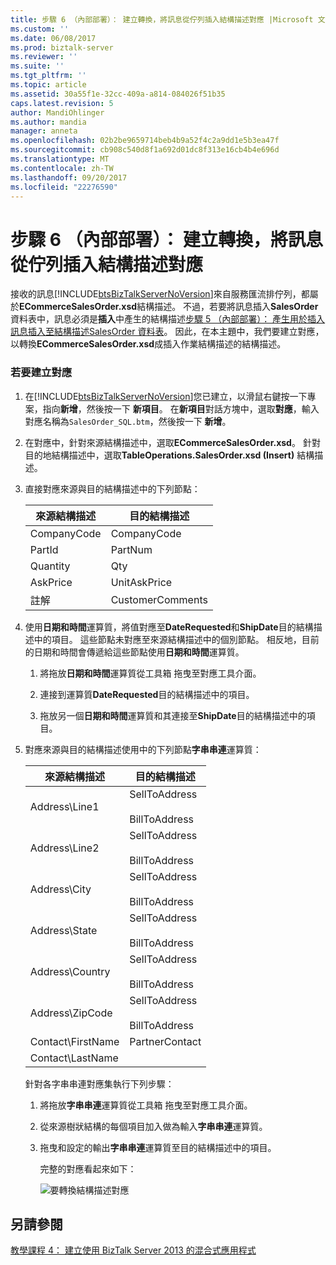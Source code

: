 ```yaml
---
title: 步驟 6 （內部部署）： 建立轉換，將訊息從佇列插入結構描述對應 |Microsoft 文件
ms.custom: ''
ms.date: 06/08/2017
ms.prod: biztalk-server
ms.reviewer: ''
ms.suite: ''
ms.tgt_pltfrm: ''
ms.topic: article
ms.assetid: 30a55f1e-32cc-409a-a814-084026f51b35
caps.latest.revision: 5
author: MandiOhlinger
ms.author: mandia
manager: anneta
ms.openlocfilehash: 02b2be9659714beb4b9a52f4c2a9dd1e5b3ea47f
ms.sourcegitcommit: cb908c540d8f1a692d01dc8f313e16cb4b4e696d
ms.translationtype: MT
ms.contentlocale: zh-TW
ms.lasthandoff: 09/20/2017
ms.locfileid: "22276590"
---
```

# <a name="step-6-on-premises-create-a-transform-to-map-the-message-from-the-queue-to-the-insert-schema"></a>步驟 6 （內部部署）： 建立轉換，將訊息從佇列插入結構描述對應
接收的訊息[!INCLUDE[btsBizTalkServerNoVersion](../includes/btsbiztalkservernoversion-md.md)]來自服務匯流排佇列，都屬於**ECommerceSalesOrder.xsd**結構描述。 不過，若要將訊息插入**SalesOrder**資料表中，訊息必須是**插入**中產生的結構描述[步驟 5 （內部部署）： 產生用於插入訊息插入至結構描述SalesOrder 資料表](../core/step-5-generate-the-schema-for-inserting-a-message-into-salesorder-table.md)。 因此，在本主題中，我們要建立對應，以轉換**ECommerceSalesOrder.xsd**成插入作業結構描述的結構描述。  
  
### <a name="to-create-a-map"></a>若要建立對應  
  
1.  在[!INCLUDE[btsBizTalkServerNoVersion](../includes/btsbiztalkservernoversion-md.md)]您已建立，以滑鼠右鍵按一下專案，指向**新增**，然後按一下 **新項目**。 在**新項目**對話方塊中，選取**對應**，輸入對應名稱為`SalesOrder_SQL.btm`，然後按一下 **新增**。  
  
2.  在對應中，針對來源結構描述中，選取**ECommerceSalesOrder.xsd**。 針對目的地結構描述中，選取**TableOperations.SalesOrder.xsd (Insert)** 結構描述。  
  
3.  直接對應來源與目的結構描述中的下列節點：  
  
    |來源結構描述|目的結構描述|  
    |-------------------|------------------------|  
    |CompanyCode|CompanyCode|  
    |PartId|PartNum|  
    |Quantity|Qty|  
    |AskPrice|UnitAskPrice|  
    |註解|CustomerComments|  
  
4.  使用**日期和時間**運算質，將值對應至**DateRequested**和**ShipDate**目的結構描述中的項目。 這些節點未對應至來源結構描述中的個別節點。 相反地，目前的日期和時間會傳遞給這些節點使用**日期和時間**運算質。  
  
    1.  將拖放**日期和時間**運算質從工具箱 拖曳至對應工具介面。  
  
    2.  連接到運算質**DateRequested**目的結構描述中的項目。  
  
    3.  拖放另一個**日期和時間**運算質和其連接至**ShipDate**目的結構描述中的項目。  
  
5.  對應來源與目的結構描述使用中的下列節點**字串串連**運算質：  
  
    |來源結構描述|目的結構描述|  
    |-------------------|------------------------|  
    |Address\Line1|SellToAddress<br /><br /> BillToAddress|  
    |Address\Line2|SellToAddress<br /><br /> BillToAddress|  
    |Address\City|SellToAddress<br /><br /> BillToAddress|  
    |Address\State|SellToAddress<br /><br /> BillToAddress|  
    |Address\Country|SellToAddress<br /><br /> BillToAddress|  
    |Address\ZipCode|SellToAddress<br /><br /> BillToAddress|  
    |Contact\FirstName|PartnerContact|  
    |Contact\LastName||  
  
     針對各字串串連對應集執行下列步驟：  
  
    1.  將拖放**字串串連**運算質從工具箱 拖曳至對應工具介面。  
  
    2.  從來源樹狀結構的每個項目加入做為輸入**字串串連**運算質。  
  
    3.  拖曳和設定的輸出**字串串連**運算質至目的結構描述中的項目。  
  
         完整的對應看起來如下：  
  
         ![要轉換結構描述對應](../core/media/bts2010r2-tut1-map.jpg "BTS2010R2_Tut1_Map")  
  
## <a name="see-also"></a>另請參閱  
 [教學課程 4： 建立使用 BizTalk Server 2013 的混合式應用程式](../core/tutorial-4-creating-a-hybrid-application-using-biztalk-server-2013.md)